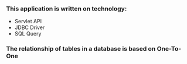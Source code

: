 ### This application is written on technology:
 - Servlet API 
 - JDBC Driver
 - SQL Query
### The relationship of tables in a database is based on One-To-One